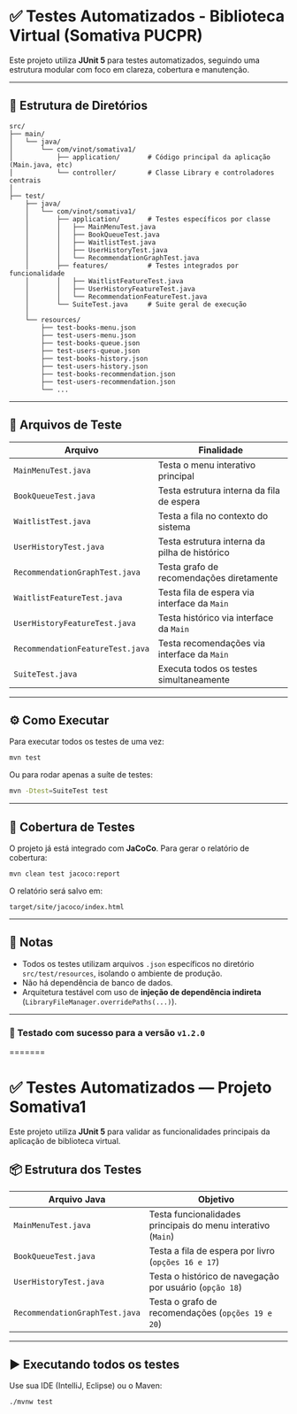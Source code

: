 
# ✅ Testes Automatizados - Biblioteca Virtual (Somativa PUCPR)

Este projeto utiliza **JUnit 5** para testes automatizados, seguindo uma estrutura modular com foco em clareza, cobertura e manutenção.

---

## 📁 Estrutura de Diretórios

```
src/
├── main/
│   └── java/
│       └── com/vinot/somativa1/
│           ├── application/       # Código principal da aplicação (Main.java, etc)
│           └── controller/        # Classe Library e controladores centrais
│
├── test/
    ├── java/
    │   └── com/vinot/somativa1/
    │       ├── application/       # Testes específicos por classe
    │       │   ├── MainMenuTest.java
    │       │   ├── BookQueueTest.java
    │       │   ├── WaitlistTest.java
    │       │   ├── UserHistoryTest.java
    │       │   └── RecommendationGraphTest.java
    │       ├── features/          # Testes integrados por funcionalidade
    │       │   ├── WaitlistFeatureTest.java
    │       │   ├── UserHistoryFeatureTest.java
    │       │   └── RecommendationFeatureTest.java
    │       └── SuiteTest.java     # Suite geral de execução
    │
    └── resources/
        ├── test-books-menu.json
        ├── test-users-menu.json
        ├── test-books-queue.json
        ├── test-users-queue.json
        ├── test-books-history.json
        ├── test-users-history.json
        ├── test-books-recommendation.json
        ├── test-users-recommendation.json
        └── ...
```

---

## 🧪 Arquivos de Teste

| Arquivo                          | Finalidade                                    |
|----------------------------------|-----------------------------------------------|
| `MainMenuTest.java`              | Testa o menu interativo principal             |
| `BookQueueTest.java`             | Testa estrutura interna da fila de espera     |
| `WaitlistTest.java`              | Testa a fila no contexto do sistema           |
| `UserHistoryTest.java`           | Testa estrutura interna da pilha de histórico |
| `RecommendationGraphTest.java`   | Testa grafo de recomendações diretamente      |
| `WaitlistFeatureTest.java`       | Testa fila de espera via interface da `Main`  |
| `UserHistoryFeatureTest.java`    | Testa histórico via interface da `Main`       |
| `RecommendationFeatureTest.java` | Testa recomendações via interface da `Main`   |
| `SuiteTest.java`                 | Executa todos os testes simultaneamente       |

---

## ⚙️ Como Executar

Para executar todos os testes de uma vez:

```bash
mvn test
```

Ou para rodar apenas a suíte de testes:

```bash
mvn -Dtest=SuiteTest test
```

---

## 🧪 Cobertura de Testes

O projeto já está integrado com **JaCoCo**. Para gerar o relatório de cobertura:

```bash
mvn clean test jacoco:report
```

O relatório será salvo em:

```
target/site/jacoco/index.html
```

---

## 📌 Notas

- Todos os testes utilizam arquivos `.json` específicos no diretório `src/test/resources`, isolando o ambiente de produção.
- Não há dependência de banco de dados.
- Arquitetura testável com uso de **injeção de dependência indireta** (`LibraryFileManager.overridePaths(...)`).

---

### 🧪 Testado com sucesso para a versão `v1.2.0`
=======
# ✅ Testes Automatizados — Projeto Somativa1

Este projeto utiliza **JUnit 5** para validar as funcionalidades principais da aplicação de biblioteca virtual.

## 📦 Estrutura dos Testes

| Arquivo Java                   | Objetivo                                                       |
|-------------------------------|----------------------------------------------------------------|
| `MainMenuTest.java`           | Testa funcionalidades principais do menu interativo (`Main`)  |
| `BookQueueTest.java`          | Testa a fila de espera por livro (`opções 16 e 17`)            |
| `UserHistoryTest.java`        | Testa o histórico de navegação por usuário (`opção 18`)        |
| `RecommendationGraphTest.java` | Testa o grafo de recomendações (`opções 19 e 20`)             |

---

## ▶️ Executando todos os testes

Use sua IDE (IntelliJ, Eclipse) ou o Maven:

```bash
./mvnw test

